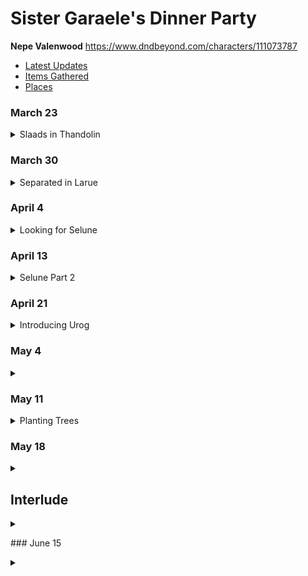 # Sister Garaele's Dinner Party

**Nepe Valenwood**  https://www.dndbeyond.com/characters/111073787

- [Latest Updates](#eof)
- [Items Gathered](https://github.com/lkemery/Nepe/blob/main/items.md#items-gathered)
- [Places](places.md)


### March 23
<details>
<summary> Slaads in Thandolin </summary>

```
Aspen Casted Divination with Poor Rustle and saw a battle where Nepe and Balazar almost Die.
Based on the vision we're going to appeal to Selune to help us with the upcoming battle.
We see Slaad Tracks into Thandolin. Then they turn into regular tracks size of regular men into town.
We check with Tolbin at the Stonhill in regarding the strangers. He mentions Harbon left and came back.
A Slaad took over Harbon's form!
Outisde in Harbon Westors shed, he returns to slaad form. Casted Fireball on the Slaad and destroy the slaad.
Killed the Gray, Red and Death Slaad in Thandolin
We have a long Rest after the battle
Town is missing the tavern boy.
We take off to Silver Moon to see if we can talk/commune with Selune.
Aspen Lands on a path in trees similar to the ones in the Book Lore of Larue.
Balazar in edge of cave above the forest.
I wound up in the place where we Long rested in the Book Lore of Larue.
```

</details>


### March 30
<details>
<summary>Separated in Larue</summary>

```
All characters separated in Larue. 

Balazar in cave lost bag of holding, has Nepe's cloak and Aspens staff

Found's Nepe's Lute
Edge of the stream, with Aspens cloak and and missing my bracelet. 
Nepe find the bag of holding. I start walking back towards the Great Elm tree.
Aspen missing bracelet and cloak, she finds balazars weapons.
Killed a Berzerker and add great axe added to bag of holding
Aspen and Nepe Meet up and find Varys and Sarlel
Hen egg size garnet, amethyst, aquamarine, pink tourmaline, ...., ....
- Boat Use: Shrimpkin - row open fold
Picking up crystal quarts
Small stack of uncut gems.

Took a short Rest
```

</details>


### April 4
<details>
<summary> Looking for Selune </summary>

```
Attacked By ghasts 

Malaar tells to leave as we land on the island
We find 600 pea sized garnets. 

We fight 

Gargoyles 
Dao 
Behir: https://www.dndbeyond.com/monsters/16804-behir
- Neep got swallowed and killed by the Behir
- saved by balazar

The bile from the Behir is good for polychrome potion.  We bottle two, great for changing your colors.  
We find the Avatar of Selune.  
We rest in the tiny hut with the Avatar. 
```

</details> 

### April 13 
<details> 
<summary>Selune Part 2</summary>

```
So Aspen went ahead with the Avatar and scouted before they left to meet up with Selune

Found a duck boat 
- "waddle" is word for forward
- "quack" word for stop
- The rudder allow for stearing

I pickup up Balazar and we go to the next room where Nepe messes with a Cloaker. 
https://www.dndbeyond.com/monsters/16826-cloaker

Balazar got hit by the brown note.  Pooped his pants 
Nepe and Balazar are frightened

Take the duck boat to an area we couldn't explore before. 

We find 4 baskalisks with a peice of the axe. Kill all 4. 

https://www.dndbeyond.com/monsters/16801-basilisk

Found the googles "Eyes of Minute Seeing".  
+advantange of investigation while examining 

After killing the Trolls under one bed: 
- greater healing potion
- quiver of 20 silvered arrows
- Gnome sized Wooden set of dentures with mother of perls. 

Under the second bed: 
- Sack of 120G 900s 
- Found other peice of axe 

Under third bed: 
- 4 gems unknown

8 bezerkers fought but 5 were enclosed in a bead of force.  (have 2 left)
https://www.dndbeyond.com/magic-items/4583-bead-of-force

- 3 Pickaxes of Force ( +2 strength modifiers )
```

</details> 

### April 21 
<details> 
<summary>Introducing Urog</summary>

```
Aspen is back with Sarel who absorbs the unicorn and turns into Selune.  

Varis explained to Selune what kind of trouble our party.   

Balazar get his axed fixed.  

Selune asks us to seal off the Underdark and put Varyis on the Throne.  

Large Half Orc Berzerker wearing Armor and has a Long Lance.  His name is Urog DaBub.  

We take a long rest.  

Varis teleports us back to Stone Hill Inn, but we travel back to Trancendor Mannor. 

We meet the Fighter Hafling Bruce who can turn into a Giant.  

However we know there are two more slaads left.  A Blue and a Green Slaads are still on the Loose.  

Falcons Hunting Lodge has a bunch of Orcs  

We are teleported to Falcons hunting lodge to help. 

We killed abunch of orcs and found out that Lord Never hired these Orcs to be apart of his army.  

Selune is trying trying to close the underdark with a Ent Tree

```

</details> 


### May 4 
<details>
<summary></summary>
</details> 

### May 11
<details>
<summary>Planting Trees</summary>

```
Varis Transports the party to Neverwinter Library (House of Knowledge).
Party planted an Ent tree in the library grounds to seal off the underdark
Party planted an Ent tree in the graveyard, fought skeletons and bone monsters
Party planted an Ent tree in Chasm District, fought 3 assassins
Party took a long rest at the Library.
```

</details>

### May 18 
<details>
<summary></summary>

```
Party planted an Ent tree in the back of the castle and was attacked by monsters
Party planted an Ent tree in the front of the castle 
Attacked by 9 knights and a dark paladin...party nearly died, Urag died. 
Aspen was turned into an Ape and flung Poo.. Nepe takes mental notes.. 

After killing the enemies, Lissett and Allessaria emerge from the 
castle as Varis and Selune enter castle grounds.
Varis accidentally killed Lissett and Allessaria with a fireball.

```
</details>

## Interlude 
<details>
<summary></summary>

Along a crowded street headed to the waterfront, two dock workers shoot the breeze.

“Did you hear the throne changed hands again?”

“Really?! I just got used to the new queen, or rather I got used to avoiding the new queen’s minions. Who’s the new ruler?”

“Varis Galanodel. He used to work for the queen, I think”

“Wait, wasn’t he in charge of the library for a while? I’m pretty sure that’s ‘the disorganized goober’ that Atlavast used to complain about on trivia nights. Something about a new card catalog, maybe?”

“Yeah, that’s the same guy. Some adventurers overthrew the queen or something, I guess he was the next choice. Maybe he’ll be better, or at least less cruel than the last two. I also heard Varis’s queen is a goddess”

“That good looking, huh?”

“No, I mean, yeah, she’s gorgeous, but I was saying she’s literally a goddess. Goddess of a silver forest or maybe nature in general, I can’t remember”

“Think the new guy will be any good?”

“I mean, he can’t be worse. Seems like he’s on the right track. There’s a justice system now, so no more vengeful guards locking people away. Apparently, you have to prove someone did something wrong before execution, and get this, they even get a chance to defend themselves! He also has a plan for kid’s schools, if you can believe it. I guess instead of apprenticeships, kids will go to school for a bit. I don’t know, I feel like the workforce is going to miss the 6-12 year olds that made up the backbone of menial labor.”

“Who is gonna pay for all of that? Taxes will be crushing”

“That’s the thing, I think for now a lot of the process is being funded by the nobles. I think they’re paying more and nothing is changing for us. I think it's penance for the way they treated the chasm district under the queen. He was going to throw them out of the city and take over the trade houses if they didn’t agree. After word spread about how he fire-balled the queen and her priestess, they all buckled pretty quick”

“Did you hear about the big party at the castle last week?”

“No, what was it for?”

“I heard it was in honor of the group of adventurers, probably the same ones that overthrew the queen”

“Oh, right. The fiery freaks? The friendly feinds? The fainting fairies? Gosh, what was their name? They planted all the talking trees too, right?

“Those are treants, they sealed off the underdark and reinforced the city, acting as eyes and ears for any imminent danger. And the adventurers are called The Friendly Fire. Varis named them protectors of the city, so they’re at least on our side and not just a bunch of money hungry mercenaries”

“Their name could be better”

“Regardless, I’m sure Varis will ask them to help keep the city safe, maybe even make improvements, like with the trees”

</details>

<a id="eof"> ### June 15 </a>
<details>
<summary></summary>

```

```
</details>













